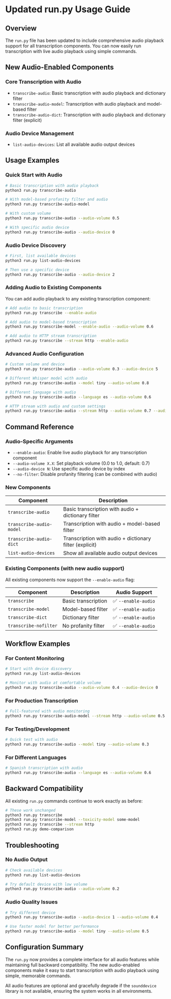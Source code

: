 # Updated run.py Usage Guide

## Overview

The `run.py` file has been updated to include comprehensive audio playback support for all transcription components. You can now easily run transcription with live audio playback using simple commands.

## New Audio-Enabled Components

### Core Transcription with Audio
- `transcribe-audio`: Basic transcription with audio playback and dictionary filter
- `transcribe-audio-model`: Transcription with audio playback and model-based filter  
- `transcribe-audio-dict`: Transcription with audio playback and dictionary filter (explicit)

### Audio Device Management
- `list-audio-devices`: List all available audio output devices

## Usage Examples

### Quick Start with Audio

```bash
# Basic transcription with audio playback
python3 run.py transcribe-audio

# With model-based profanity filter and audio
python3 run.py transcribe-audio-model

# With custom volume
python3 run.py transcribe-audio --audio-volume 0.5

# With specific audio device
python3 run.py transcribe-audio --audio-device 0
```

### Audio Device Discovery

```bash
# First, list available devices
python3 run.py list-audio-devices

# Then use a specific device
python3 run.py transcribe-audio --audio-device 2
```

### Adding Audio to Existing Components

You can add audio playback to any existing transcription component:

```bash
# Add audio to basic transcription
python3 run.py transcribe --enable-audio

# Add audio to model-based transcription  
python3 run.py transcribe-model --enable-audio --audio-volume 0.6

# Add audio to HTTP stream transcription
python3 run.py transcribe --stream http --enable-audio
```

### Advanced Audio Configuration

```bash
# Custom volume and device
python3 run.py transcribe-audio --audio-volume 0.3 --audio-device 5

# Different Whisper model with audio
python3 run.py transcribe-audio --model tiny --audio-volume 0.8

# Different language with audio
python3 run.py transcribe-audio --language es --audio-volume 0.6

# HTTP stream with audio and custom settings
python3 run.py transcribe-audio --stream http --audio-volume 0.7 --audio-device 0
```

## Command Reference

### Audio-Specific Arguments

- `--enable-audio`: Enable live audio playback for any transcription component
- `--audio-volume X.X`: Set playback volume (0.0 to 1.0, default: 0.7)  
- `--audio-device N`: Use specific audio device by index
- `--no-filter`: Disable profanity filtering (can be combined with audio)

### New Components

| Component | Description |
|-----------|-------------|
| `transcribe-audio` | Basic transcription with audio + dictionary filter |
| `transcribe-audio-model` | Transcription with audio + model-based filter |
| `transcribe-audio-dict` | Transcription with audio + dictionary filter (explicit) |
| `list-audio-devices` | Show all available audio output devices |

### Existing Components (with new audio support)

All existing components now support the `--enable-audio` flag:

| Component | Description | Audio Support |
|-----------|-------------|---------------|
| `transcribe` | Basic transcription | ✅ `--enable-audio` |
| `transcribe-model` | Model-based filter | ✅ `--enable-audio` |
| `transcribe-dict` | Dictionary filter | ✅ `--enable-audio` |
| `transcribe-nofilter` | No profanity filter | ✅ `--enable-audio` |

## Workflow Examples

### For Content Monitoring
```bash
# Start with device discovery
python3 run.py list-audio-devices

# Monitor with audio at comfortable volume
python3 run.py transcribe-audio --audio-volume 0.4 --audio-device 0
```

### For Production Transcription
```bash
# Full-featured with audio monitoring
python3 run.py transcribe-audio-model --stream http --audio-volume 0.5
```

### For Testing/Development
```bash
# Quick test with audio
python3 run.py transcribe-audio --model tiny --audio-volume 0.3
```

### For Different Languages
```bash
# Spanish transcription with audio
python3 run.py transcribe-audio --language es --audio-volume 0.6
```

## Backward Compatibility

All existing `run.py` commands continue to work exactly as before:

```bash
# These work unchanged
python3 run.py transcribe
python3 run.py transcribe-model --toxicity-model some-model  
python3 run.py transcribe --stream http
python3 run.py demo-comparison
```

## Troubleshooting

### No Audio Output
```bash
# Check available devices
python3 run.py list-audio-devices

# Try default device with low volume
python3 run.py transcribe-audio --audio-volume 0.2
```

### Audio Quality Issues
```bash
# Try different device
python3 run.py transcribe-audio --audio-device 1 --audio-volume 0.4

# Use faster model for better performance
python3 run.py transcribe-audio --model tiny --audio-volume 0.5
```

## Configuration Summary

The `run.py` now provides a complete interface for all audio features while maintaining full backward compatibility. The new audio-enabled components make it easy to start transcription with audio playback using simple, memorable commands.

All audio features are optional and gracefully degrade if the `sounddevice` library is not available, ensuring the system works in all environments.
